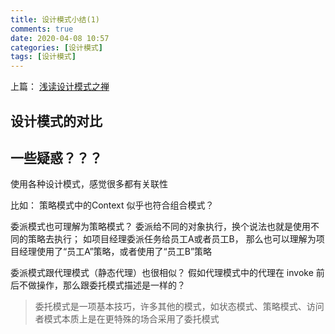 ```yaml
---
title: 设计模式小结(1)
comments: true
date: 2020-04-08 10:57
categories: [设计模式]
tags: [设计模式]
---
```


上篇： [浅读设计模式之禅](http://jasonzeng.top/2018/10/08/8-Book-The-Zen-of-Design-Patterns/)

## 设计模式的对比




## 一些疑惑？？？

使用各种设计模式，感觉很多都有关联性

比如：
策略模式中的Context 似乎也符合组合模式？

委派模式也可理解为策略模式？ 委派给不同的对象执行，换个说法也就是使用不同的策略去执行；
如项目经理委派任务给员工A或者员工B， 那么也可以理解为项目经理使用了“员工A”策略，或者使用了“员工B”策略

委派模式跟代理模式（静态代理）也很相似？ 假如代理模式中的代理在 invoke 前后不做操作，那么跟委托模式描述是一样的？


> 委托模式是一项基本技巧，许多其他的模式，如状态模式、策略模式、访问者模式本质上是在更特殊的场合采用了委托模式




